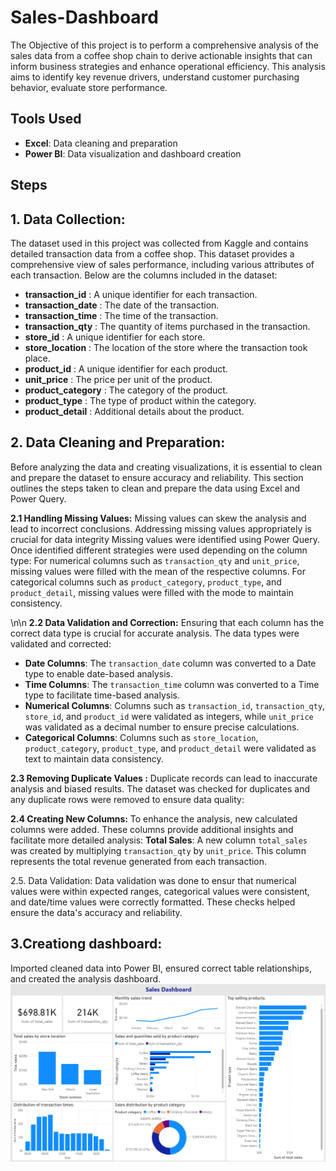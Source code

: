 # Sales-Dashboard
The Objective of this project is to perform a comprehensive analysis of the sales data from a coffee shop chain to derive actionable insights that can inform business strategies and enhance operational efficiency. This analysis aims to identify key revenue drivers, understand customer purchasing behavior, evaluate store performance.

## Tools Used
- **Excel**: Data cleaning and preparation
- **Power BI**: Data visualization and dashboard creation

## Steps
## 1. **Data Collection**: 
The dataset used in this project was collected from Kaggle and contains detailed transaction data from a coffee shop. This dataset provides a comprehensive view of sales performance, including various attributes of each transaction. Below are the columns included in the dataset:

- **transaction_id** : A unique identifier for each transaction.
- **transaction_date** : The date of the transaction.
- **transaction_time** : The time of the transaction.
- **transaction_qty** : The quantity of items purchased in the transaction.
- **store_id** : A unique identifier for each store.
- **store_location** : The location of the store where the transaction took place.
- **product_id** : A unique identifier for each product.
- **unit_price** : The price per unit of the product.
- **product_category** : The category of the product.
- **product_type** : The type of product within the category.
- **product_detail** : Additional details about the product.


## 2. **Data Cleaning and Preparation**:
Before analyzing the data and creating visualizations, it is essential to clean and prepare the dataset to ensure accuracy and reliability. This section outlines the steps taken to clean and prepare the data using Excel and Power Query.

**2.1 Handling Missing Values:** 
Missing values can skew the analysis and lead to incorrect conclusions. Addressing missing values appropriately is crucial for data integrity Missing values were identified using Power Query. Once identified different strategies were used depending on the column type: For numerical columns such as `transaction_qty` and `unit_price`, missing values were filled with the mean of the respective columns. For categorical columns such as `product_category`, `product_type`, and `product_detail`, missing values were filled with the mode to maintain consistency.

\n\n
**2.2 Data Validation and Correction:**
Ensuring that each column has the correct data type is crucial for accurate analysis. The data types were validated and corrected:
- **Date Columns**: The `transaction_date` column was converted to a Date type to enable date-based analysis.
- **Time Columns**: The `transaction_time` column was converted to a Time type to facilitate time-based analysis.
- **Numerical Columns**: Columns such as `transaction_id`, `transaction_qty`, `store_id`, and `product_id` were validated as integers, while `unit_price` was 
  validated as a decimal number to ensure precise calculations.
- **Categorical Columns**: Columns such as `store_location`, `product_category`, `product_type`, and `product_detail` were validated as text to maintain data consistency.

<!-- Blank line -->
**2.3 Removing Duplicate Values :** 
Duplicate records can lead to inaccurate analysis and biased results. The dataset was checked for duplicates and any duplicate rows were removed to ensure data quality:

<!-- Blank line -->
**2.4 Creating New Columns:**
To enhance the analysis, new calculated columns were added. These columns provide additional insights and facilitate more detailed analysis:
**Total Sales**: A new column `total_sales` was created by multiplying `transaction_qty` by `unit_price`. This column represents the total revenue generated from each transaction.

<!-- Blank line -->
2.5. Data Validation:
Data validation was done to ensur that numerical values were within expected ranges, categorical values were consistent, and date/time values were correctly formatted. These checks helped ensure the data's accuracy and reliability.

## **3.Creationg dashboard:**
   Imported cleaned data into Power BI, ensured correct table relationships, and created the analysis dashboard.
   ![Sales Dashboard](images/dashboard.png)

   



